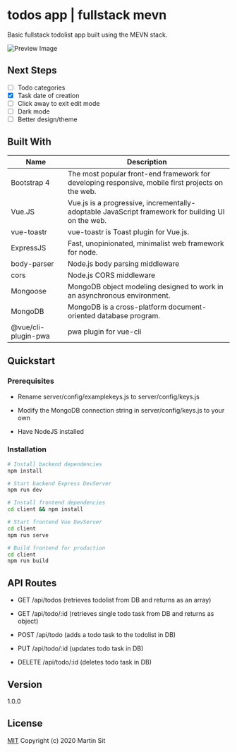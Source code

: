 # todos app | fullstack mevn

Basic fullstack todolist app built using the MEVN stack.

![Preview Image](https://i.imgur.com/d1yRGjK.png)

## Next Steps

- [ ] Todo categories
- [x] Task date of creation
- [ ] Click away to exit edit mode
- [ ] Dark mode
- [ ] Better design/theme

## Built With

Name | Description
------------ | -------------
Bootstrap 4 | The most popular front-end framework for developing responsive, mobile first projects on the web.
Vue.JS | Vue.js is a progressive, incrementally-adoptable JavaScript framework for building UI on the web.
vue-toastr | vue-toastr is Toast plugin for Vue.js.
ExpressJS | Fast, unopinionated, minimalist web framework for node.
body-parser | Node.js body parsing middleware
cors | Node.js CORS middleware
Mongoose | MongoDB object modeling designed to work in an asynchronous environment.
MongoDB | MongoDB is a cross-platform document-oriented database program.
@vue/cli-plugin-pwa | pwa plugin for vue-cli

## Quickstart

### Prerequisites

- Rename server/config/examplekeys.js to server/config/keys.js

- Modify the MongoDB connection string in server/config/keys.js to your own

- Have NodeJS installed

### Installation

```bash
# Install backend dependencies
npm install

# Start backend Express DevServer
npm run dev

# Install frontend dependencies
cd client && npm install

# Start frontend Vue DevServer
cd client
npm run serve

# Build frontend for production
cd client
npm run build

```

## API Routes

* GET /api/todos (retrieves todolist from DB and returns as an array)

* GET /api/todo/:id (retrieves single todo task from DB and returns as object)

* POST /api/todo (adds a todo task to the todolist in DB)

* PUT /api/todo/:id (updates todo task in DB)

* DELETE /api/todo/:id (deletes todo task in DB)

## Version

1.0.0

## License

[MIT](http://opensource.org/licenses/MIT)
Copyright (c) 2020 Martin Sit
